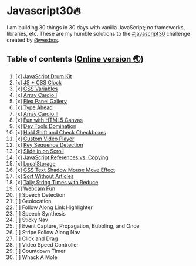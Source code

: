 # Javascript30🔥

I am building 30 things in 30 days with vanilla JavaScript; no frameworks, libraries, etc. These are my humble solutions to the [#javascript30](https://javascript30.com) challenge created by [@wesbos](https://github.com/wesbos).

## Table of contents ([Online version 🌏](https://pouyio.github.io/javascript30))

1. [x] [JavaScript Drum Kit](https://pouyio.github.io/javascript30/01-drum-kit)
2. [x] [JS + CSS Clock](https://pouyio.github.io/javascript30/02-clock)
3. [x] [CSS Variables](https://pouyio.github.io/javascript30/03-css-variables)
4. [x] [Array Cardio I](https://pouyio.github.io/javascript30/04-array-cardio-i)
5. [x] [Flex Panel Gallery](https://pouyio.github.io/javascript30/05-flex-panel-image-gallery)
6. [x] [Type Ahead](https://pouyio.github.io/javascript30/06-type-ahead)
7. [x] [Array Cardio II](https://pouyio.github.io/javascript30/07-array-cardio-ii)
8. [x] [Fun with HTML5 Canvas](https://pouyio.github.io/javascript30/08-fun-with-HTML5-canvas)
9. [x] [Dev Tools Domination](https://pouyio.github.io/javascript30/09-must-know-dev-tool-tips)
10. [x] [Hold Shift and Check Checkboxes](https://pouyio.github.io/javascript30/10-hold-shift-and-check-checkboxes)
11. [x] [Custom Video Player](https://pouyio.github.io/javascript30/11-custom-html5-video-player)
12. [x] [Key Sequence Detection](https://pouyio.github.io/javascript30/12-key-sequence-detection)
13. [x] [Slide in on Scroll](https://pouyio.github.io/javascript30/13-slide-in-on-scroll)
14. [x] [JavaScript References vs. Copying](https://pouyio.github.io/javascript30/14-reference-copying)
15. [x] [LocalStorage](https://pouyio.github.io/javascript30/15-localStorage)
16. [x] [CSS Text Shadow Mouse Move Effect](https://pouyio.github.io/javascript30/16-text-shadow)
17. [x] [Sort Without Articles](https://pouyio.github.io/javascript30/17-sorting-without-articles)
18. [x] [Tally String Times with Reduce](https://pouyio.github.io/javascript30/18-tally-strings)
19. [x] [Webcam Fun](https://pouyio.github.io/javascript30/19-webcam-fun)
20. [ ] Speech Detection
21. [ ] Geolocation
22. [ ] Follow Along Link Highlighter
23. [ ] Speech Synthesis
24. [ ] Sticky Nav
25. [ ] Event Capture, Propagation, Bubbling, and Once
26. [ ] Stripe Follow Along Nav
27. [ ] Click and Drag
28. [ ] Video Speed Controller
29. [ ] Countdown Timer
30. [ ] Whack A Mole
